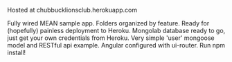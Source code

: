 Hosted at chubbucklionsclub.herokuapp.com

Fully wired MEAN sample app.
Folders organized by feature.
Ready for (hopefully) painless deployment to Heroku.
Mongolab database ready to go, just get your own credentials from Heroku.
Very simple 'user' mongoose model and RESTful api example.
Angular configured with ui-router.
Run npm install!